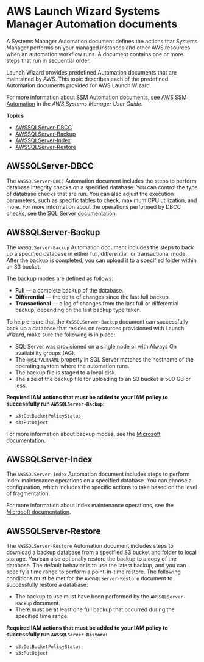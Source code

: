 # AWS Launch Wizard Systems Manager Automation documents<a name="launch-wizard-sql-provided-runbooks"></a>

A Systems Manager Automation document defines the actions that Systems Manager performs on your managed instances and other AWS resources when an automation workflow runs\. A document contains one or more steps that run in sequential order\.

Launch Wizard provides predefined Automation documents that are maintained by AWS\. This topic describes each of the predefined Automation documents provided for AWS Launch Wizard\.

For more information about SSM Automation documents, see [AWS SSM Automation](https://docs.aws.amazon.com/systems-manager/latest/userguide/systems-manager-automation.html) in the *AWS Systems Manager User Guide*\.

**Topics**
+ [AWSSQLServer\-DBCC](#launch-wizard-sql-runbooks-sqldbcc)
+ [AWSSQLServer\-Backup](#launch-wizard-sql-runbooks-sqlbackup)
+ [AWSSQLServer\-Index](#launch-wizard-sql-runbooks-sqlindex)
+ [AWSSQLServer\-Restore](#launch-wizard-sql-runbooks-sqlrestore)

## AWSSQLServer\-DBCC<a name="launch-wizard-sql-runbooks-sqldbcc"></a>

The `AWSSQLServer-DBCC` Automation document includes the steps to perform database integrity checks on a specified database\. You can control the type of database checks that are run\. You can also adjust the execution parameters, such as specific tables to check, maximum CPU utilization, and more\. For more information about the operations performed by DBCC checks, see the [SQL Server documentation](https://www.sqlservercentral.com/blogs/how-to-run-dbcc-checkdb-to-check-sql-database-integrity)\.

## AWSSQLServer\-Backup<a name="launch-wizard-sql-runbooks-sqlbackup"></a>

The `AWSSQLServer-Backup` Automation document includes the steps to back up a specified database in either full, differential, or transactional mode\. After the backup is completed, you can upload it to a specified folder within an S3 bucket\. 

The backup modes are defined as follows:
+ **Full** — a complete backup of the database\.
+ **Differential** — the delta of changes since the last full backup\.
+ **Transactional** — a log of changes from the last full or differential backup, depending on the last backup type taken\.

To help ensure that the `AWSSQLServer-Backup` document can successfully back up a database that resides on resources provisioned with Launch Wizard, make sure the following is in place:
+ SQL Server was provisioned on a single node or with Always On availability groups \(AG\)\.
+ The `@@SERVERNAME` property in SQL Server matches the hostname of the operating system where the automation runs\.
+ The backup file is staged to a local disk\.
+ The size of the backup file for uploading to an S3 bucket is 500 GB or less\.

**Required IAM actions that must be added to your IAM policy to successfully run `AWSSQLServer-Backup`:**
+ `s3:GetBucketPolicyStatus`
+ `s3:PutObject`

For more information about backup modes, see the [Microsoft documentation](https://docs.microsoft.com/en-us/sql/relational-databases/backup-restore/backup-overview-sql-server?view=sql-server-ver15)\.

## AWSSQLServer\-Index<a name="launch-wizard-sql-runbooks-sqlindex"></a>

The `AWSSQLServer-Index` Automation document includes steps to perform index maintenance operations on a specified database\. You can choose a configuration, which includes the specific actions to take based on the level of fragmentation\. 

For more information about index maintenance operations, see the [Microsoft documentation](https://docs.microsoft.com/en-us/sql/relational-databases/indexes/clustered-and-nonclustered-indexes-described?view=sql-server-ver15)\.

## AWSSQLServer\-Restore<a name="launch-wizard-sql-runbooks-sqlrestore"></a>

The `AWSSQLServer-Restore` Automation document includes steps to download a backup database from a specified S3 bucket and folder to local storage\. You can also optionally restore the backup to a copy of the database\. The default behavior is to use the latest backup, and you can specify a time range to perform a point\-in\-time restore\. The following conditions must be met for the `AWSSQLServer-Restore` document to successfully restore a database:
+ The backup to use must have been performed by the `AWSSQLServer-Backup` document\.
+ There must be at least one full backup that occurred during the specified time range\.

**Required IAM actions that must be added to your IAM policy to successfully run `AWSSQLServer-Restore`:**
+ `s3:GetBucketPolicyStatus`
+ `s3:PutObject`